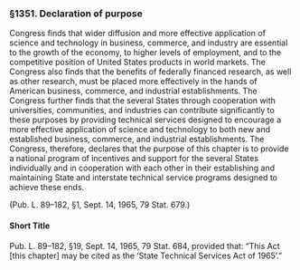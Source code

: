### §1351. Declaration of purpose ###

Congress finds that wider diffusion and more effective application of science and technology in business, commerce, and industry are essential to the growth of the economy, to higher levels of employment, and to the competitive position of United States products in world markets. The Congress also finds that the benefits of federally financed research, as well as other research, must be placed more effectively in the hands of American business, commerce, and industrial establishments. The Congress further finds that the several States through cooperation with universities, communities, and industries can contribute significantly to these purposes by providing technical services designed to encourage a more effective application of science and technology to both new and established business, commerce, and industrial establishments. The Congress, therefore, declares that the purpose of this chapter is to provide a national program of incentives and support for the several States individually and in cooperation with each other in their establishing and maintaining State and interstate technical service programs designed to achieve these ends.

(Pub. L. 89–182, §1, Sept. 14, 1965, 79 Stat. 679.)

#### Short Title ####

Pub. L. 89–182, §19, Sept. 14, 1965, 79 Stat. 684, provided that: “This Act [this chapter] may be cited as the ‘State Technical Services Act of 1965’.”